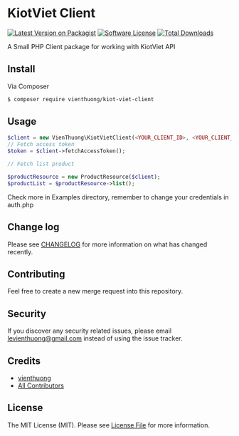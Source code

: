 # KiotViet Client

[![Latest Version on Packagist][ico-version]][link-packagist]
[![Software License][ico-license]](LICENSE.md)
[![Total Downloads][ico-downloads]][link-downloads]

A Small PHP Client package for working with KiotViet API

## Install

Via Composer

``` bash
$ composer require vienthuong/kiot-viet-client
```

## Usage

``` php
$client = new VienThuong\KiotVietClient(<YOUR_CLIENT_ID>, <YOUR_CLIENT_SECRET>);
// Fetch access token
$token = $client->fetchAccessToken();

// Fetch list product

$productResource = new ProductResource($client);
$productList = $productResource->list();

```

Check more in Examples directory, remember to change your credentials in auth.php

## Change log

Please see [CHANGELOG](CHANGELOG.md) for more information on what has changed recently.

## Contributing

Feel free to create a new merge request into this repository.

## Security

If you discover any security related issues, please email levienthuong@gmail.com instead of using the issue tracker.

## Credits

- [vienthuong][link-author]
- [All Contributors][link-contributors]

## License

The MIT License (MIT). Please see [License File](LICENSE.md) for more information.

[ico-version]: https://img.shields.io/packagist/v/vienthuong/kiot-viet-client.svg?style=flat-square
[ico-license]: https://img.shields.io/badge/license-MIT-brightgreen.svg?style=flat-square
[ico-scrutinizer]: https://img.shields.io/scrutinizer/coverage/g/vienthuong/kiot-viet-client.svg?style=flat-square
[ico-downloads]: https://img.shields.io/packagist/dt/vienthuong/kiot-viet-client.svg?style=flat-square

[link-packagist]: https://packagist.org/packages/vienthuong/kiot-viet-client
[link-travis]: https://travis-ci.org/vienthuong/kiot-viet-client
[link-downloads]: https://packagist.org/packages/vienthuong/kiot-viet-client
[link-author]: https://github.com/vienthuong
[link-contributors]: ../../contributors
